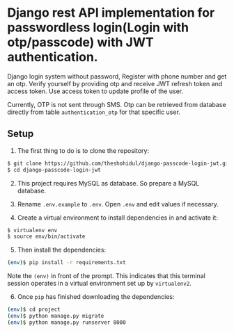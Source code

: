 # Django rest API implementation for passwordless login(Login with otp/passcode) with JWT authentication.

Django login system without password, Register with phone number and get an otp. Verify yourself by providing otp and receive JWT refresh token and access token. Use access token to update profile of the user.

Currently, OTP is not sent through SMS. Otp can be retrieved from database directly from table `authentication_otp` for that specific user.

## Setup

1. The first thing to do is to clone the repository:

```sh
$ git clone https://github.com/theshohidul/django-passcode-login-jwt.git
$ cd django-passcode-login-jwt
```

2. This project requires MySQL as database. So prepare a MySQL database. 

3. Rename `.env.example` to `.env`. Open `.env` and edit values if necessary.

4. Create a virtual environment to install dependencies in and activate it:

```sh
$ virtualenv env
$ source env/bin/activate
```

5. Then install the dependencies:

```sh
(env)$ pip install -r requirements.txt
```
Note the `(env)` in front of the prompt. This indicates that this terminal
session operates in a virtual environment set up by `virtualenv2`.

6. Once `pip` has finished downloading the dependencies:
```sh
(env)$ cd project
(env)$ python manage.py migrate
(env)$ python manage.py runserver 8000
```
